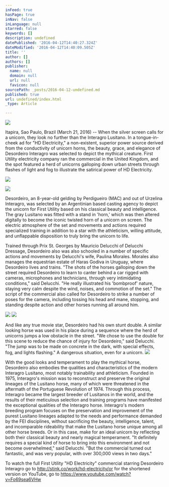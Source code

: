 ```yaml
---
inFeed: true
hasPage: true
inNav: false
inLanguage: null
starred: false
keywords: []
description: undefined
datePublished: '2016-04-12T14:40:27.324Z'
dateModified: '2016-04-12T14:40:09.505Z'
title: ''
author: []
authors: []
publisher:
  name: null
  domain: null
  url: null
  favicon: null
sourcePath: _posts/2016-04-12-undefined.md
published: true
url: undefined/index.html
_type: Article

---
```

![](https://the-grid-user-content.s3-us-west-2.amazonaws.com/a897df95-c6ae-460e-b093-4e8cb10c7660.jpg)

Itapira, Sao Paulo, Brazil (March 21, 2016) -- When the silver screen calls for a unicorn, they look no further than the Interagro Lusitano. In a tongue-in-cheek ad for "HD Electricity," a non-existent, superior power source derived from the conductivity of unicorn horns, the beauty, grace, and elegance of Desordeiro Interagro was selected to depict the mythical creature. First Utility electricity company ran the commercial in the United Kingdom, and the spot featured a herd of unicorns galloping down urban streets through flashes of light and fog to illustrate the satirical power of HD Electricity.

![](https://the-grid-user-content.s3-us-west-2.amazonaws.com/1e07b941-9940-42e2-b2ff-1f0d80db5039.png)

![](https://the-grid-user-content.s3-us-west-2.amazonaws.com/3b61936c-80f5-447a-8a89-f9546a7615af.png)

Desordeiro, an 8-year-old gelding by Perdigueiro (MAC) and out of Urzelina Interagro, was selected by an Argentinian based casting agency to depict the unicorn for First Utility based on his classical beauty and intelligence. The gray Lusitano was fitted with a stand in 'horn,' which was then altered digitally to become the iconic twisted horn of a unicorn on screen. The electric atmosphere of the set and movements and actions required specialized training in addition to a star with the athleticism, willing attitude, and unflappable disposition to truly bring the unicorn to life.  

Trained through Prix St. Georges by Mauricio Delucchi of Delucchi Dressage, Desordeiro also was also schooled in a number of specific actions and movements by Delucchi's wife, Paulina Morales. Morales also manages the equestrian estate of Haras Godiva in Uruguay, where Desordeiro lives and trains. "The shots of the horses galloping down the street required Desordeiro to learn to canter behind a car rigged with cameras, microphones and technicians, through very intimidating conditions," said Delucchi. "He really illustrated his 'bombproof' nature, staying very calm despite the wind, noises, and commotion of the set." The script of the commercial also called for Desordeiro to strike a number of poses for the camera, including tossing his head and mane, stopping, and standing despite action and other horses running all around him.

![](https://the-grid-user-content.s3-us-west-2.amazonaws.com/2571f85e-4ebb-4db9-b6e3-814256a8669d.png)
![](https://the-grid-user-content.s3-us-west-2.amazonaws.com/c5e6d9da-1119-4a99-8733-88e3930f07de.png)

And like any true movie star, Desordeiro had his own stunt double. A similar looking horse was used in his place during a sequence where the herd of unicorns jumps a low obstacle in the street. "We chose to use the double for this scene to reduce the chance of injury for Desordeiro," said Delucchi. "The jump was to be made on concrete in the dark, with special effects, fog, and lights flashing." A dangerous situation, even for a unicorn.
![](https://the-grid-user-content.s3-us-west-2.amazonaws.com/3dbdceea-3987-4815-877e-a8145791b38e.png)

With the good looks and temperament to play the mythical horse, Desordeiro also embodies the qualities and characteristics of the modern Interagro Lusitano, most notably trainability and athleticism. Founded in 1975, Interagro's mission was to reconstruct and preserve the original lineages of the Lusitano horse, many of which were threatened in the aftermath of the Portuguese Revolution of 1974\. Through this process, Interagro became the largest breeder of Lusitanos in the world, and the results of their meticulous selection and training programs have manifested the exceptional qualities of the Interagro horse. Interagro's modern breeding program focuses on the preservation and improvement of the purest Lusitano lineages adapted to the needs and performance demanded by the FEI disciplines, without sacrificing the beauty, intelligence, talent, and incomparable rideability that make the Lusitano horse unique among all other horse breeds. Or in this case, make for an ideal unicorn by reflecting both their classical beauty and nearly magical temperament. "It definitely requires a special kind of horse to bring into this environment and not become overwhelmed," said Delucchi. "But the commercial turned out fantastic, and was very popular, with over 300,000 views in two days."

To watch the full First Utility "HD Electricity" commercial starring Desordeiro Interagro go to http://stink.co/work/hd-electricity/or for the shortened version on YouTube, go to https://www.youtube.com/watch?v=Fo69sea6VHw

[][0][][1]



[0]: https://sable.godaddy.com/click?id=24765.59466.1010.1.97bf2fe110b442caa3c3686696fdcf25
[1]: https://sable.godaddy.com/click?id=24765.59466.1011.1.2419db3c9179eb2da39a07272106e966